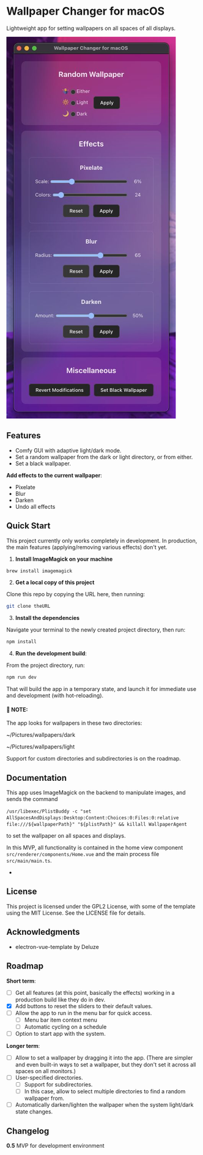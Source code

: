 # Wallpaper Changer for macOS

Lightweight app for setting wallpapers on all spaces of all displays.

![screenshot of the app](src/renderer/assets/screenshot.jpg)

## Features

- Comfy GUI with adaptive light/dark mode.
- Set a random wallpaper from the dark or light directory, or from either.
- Set a black wallpaper.

**Add effects to the current wallpaper**: 
- Pixelate
- Blur
- Darken
- Undo all effects

## Quick Start

This project currently only works completely in development. In production, the main features (applying/removing various effects) don't yet.

1. **Install ImageMagick on your machine**
```bash
brew install imagemagick
```

2. **Get a local copy of this project**

Clone this repo by copying the URL here, then running:
```bash
git clone theURL
```

3. **Install the dependencies**

Navigate your terminal to the newly created project directory, then run:
```bash
npm install
```

4. **Run the development build**:

From the project directory, run:
```bash
npm run dev
```
That will build the app in a temporary state, and launch it for immediate use and development (with hot-reloading).

#### 🚨 NOTE:

The app looks for wallpapers in these two directories:

~/Pictures/wallpapers/dark

~/Pictures/wallpapers/light

Support for custom directories and subdirectories is on the roadmap.

## Documentation

This app uses ImageMagick on the backend to manipulate images, and sends the command

`/usr/libexec/PlistBuddy -c "set AllSpacesAndDisplays:Desktop:Content:Choices:0:Files:0:relative file:///${wallpaperPath}" "${plistPath}" && killall WallpaperAgent`

to set the wallpaper on all spaces and displays.

In this MVP, all functionality is contained in the home view component `src/renderer/components/Home.vue` and the main process file `src/main/main.ts`.

- 

## License

This project is licensed under the GPL2 License, with some of the template using the MIT License. See the LICENSE file for details.

## Acknowledgments

- electron-vue-template by Deluze

## Roadmap

**Short term**:
- [ ] Get all features (at this point, basically the effects) working in a production build like they do in dev.
- [x] Add buttons to reset the sliders to their default values.
- [ ] Allow the app to run in the menu bar for quick access.
  - [ ] Menu bar item context menu
  - [ ] Automatic cycling on a schedule
- [ ] Option to start app with the system.

**Longer term**:
- [ ] Allow to set a wallpaper by dragging it into the app. (There are simpler and even built-in ways to set a wallpaper, but they don't set it across all spaces on all monitors.)
- [ ] User-specified directories.
  - [ ] Support for subdirectories.
  - [ ] In this case, allow to select multiple directories to find a random wallpaper from.
- [ ] Automatically darken/lighten the wallpaper when the system light/dark state changes.

## Changelog

**0.5** MVP for development environment